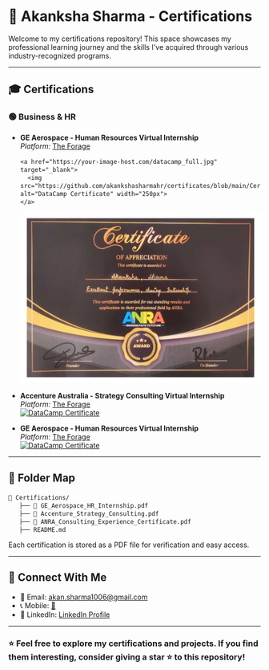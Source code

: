 # 📜 Akanksha Sharma - Certifications

Welcome to my certifications repository! This space showcases my professional learning journey and the skills I've acquired through various industry-recognized programs.

---

## 🎓 **Certifications**

### 🟢 **Business & HR**
- **GE Aerospace - Human Resources Virtual Internship**  
  *Platform:* [The Forage](https://github.com/akankshasharmahr/certificates/GE_Aerospace_HR_Internship.pdf)<br>
  ```
  <a href="https://your-image-host.com/datacamp_full.jpg" target="_blank">
    <img src="https://github.com/akankshasharmahr/certificates/blob/main/Certifications/thumb/GE_Aerospace_HR_Internship.jpg" alt="DataCamp Certificate" width="250px">
  </a>
  ```
   [![DataCamp Certificate](https://github.com/akankshasharmahr/certificates/blob/main/Certifications/thumb/ANRA_Consulting_Experience_Certificate.jpg)](https://github.com/akankshasharmahr/certificates/GE_Aerospace_HR_Internship.pdf)

- **Accenture Australia - Strategy Consulting Virtual Internship**  
  *Platform:* [The Forage](https://github.com/akankshasharmahr/certificates/Accenture_Strategy_Consulting.pdf)<br>
   [![DataCamp Certificate](https://github.com/akankshasharmahr/certificates/Certifications/thumb/Accenture_Strategy_Consulting.jpg)](https://github.com/akankshasharmahr/certificates/Accenture_Strategy_Consulting.pdf)
  
- **GE Aerospace - Human Resources Virtual Internship**  
  *Platform:* [The Forage](https://github.com/akankshasharmahr/certificates/ANRA_Consulting_Experience_Certificate.pdf)<br>
    [![DataCamp Certificate](https://github.com/akankshasharmahr/certificates/Certifications/thumb/ANRA_Consulting_Experience_Certificate.jpg)](https://github.com/akankshasharmahr/certificates/ANRA_Consulting_Experience_Certificate.pdf)
---

## 📁 **Folder Map**
```
📂 Certifications/
   ├── 📜 GE_Aerospace_HR_Internship.pdf
   ├── 📜 Accenture_Strategy_Consulting.pdf
   ├── 📜 ANRA_Consulting_Experience_Certificate.pdf
   ├── README.md
```
Each certification is stored as a PDF file for verification and easy access.

---

## 🔗 **Connect With Me**
- 📧 Email: [akan.sharma1006@gmail.com](mailto:hirewithakanksha@gmail.com)
- 📞 Mobile: [📱](tel:+918085448328 )
- 💼 LinkedIn: [LinkedIn Profile](https://www.linkedin.com/in/akankshasharma-hr/)


---

### ⭐ Feel free to explore my certifications and projects. If you find them interesting, consider giving a star ⭐ to this repository!
